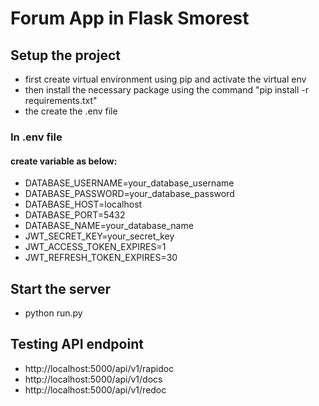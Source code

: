 # Forum App in Flask Smorest

## Setup the project

- first create virtual environment using pip and activate the virtual env
- then install the necessary package using the command "pip install -r requirements.txt"
- the create the .env file

### In .env file

#### create variable as below:

- DATABASE_USERNAME=your_database_username
- DATABASE_PASSWORD=your_database_password
- DATABASE_HOST=localhost
- DATABASE_PORT=5432
- DATABASE_NAME=your_database_name
- JWT_SECRET_KEY=your_secret_key
- JWT_ACCESS_TOKEN_EXPIRES=1
- JWT_REFRESH_TOKEN_EXPIRES=30

## Start the server

- python run.py

## Testing API endpoint

- http://localhost:5000/api/v1/rapidoc
- http://localhost:5000/api/v1/docs
- http://localhost:5000/api/v1/redoc
